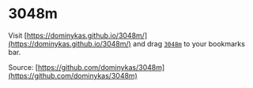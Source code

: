 # 3048m

Visit [https://dominykas.github.io/3048m/](https://dominykas.github.io/3048m/) and drag <a href="javascript:(() => { const s = document.createElement('script'); s.src = 'https://dominykas.github.io/3048m/index.js'; document.head.appendChild(s); })();">`3048m`</a> to your bookmarks bar.

Source: [https://github.com/dominykas/3048m](https://github.com/dominykas/3048m)
